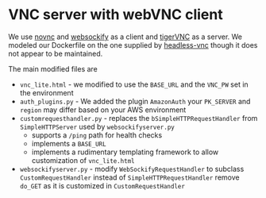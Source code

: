 # VNC server with webVNC client

We use [novnc](https://github.com/novnc/noVNC) and [websockify](https://github.com/novnc/websockify)
as a client and [tigerVNC](https://github.com/TigerVNC/tigervnc) as a server. We modeled our Dockerfile on the one supplied by [headless-vnc](https://github.com/ConSol/docker-headless-vnc-container) though it does not appear to be maintained.

The main modified files are

   * `vnc_lite.html` - we modified to use the `BASE_URL` and the `VNC_PW` set in the environment
   * `auth_plugins.py` - We added the plugin `AmazonAuth` your `PK_SERVER` and `region` may differ based on your AWS environment
   * `customrequesthandler.py` - replaces the `bSimpleHTTPRequestHandler` from `SimpleHTTPServer` used by `websockifyserver.py`
      - supports a `/ping` path for health checks
      - implements a `BASE_URL`
      - implements a rudimentary templating framework to allow customization of `vnc_lite.html`
   * `websockifyserver.py` - modify `WebSockifyRequestHandler` to subclass `CustomRequestHandler` instead of `SimpleHTTPRequestHandler` remove `do_GET` as it is customized in  `CustomRequestHandler`
